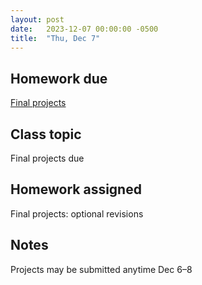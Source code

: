 ```yaml
---
layout: post
date:   2023-12-07 00:00:00 -0500
title:  "Thu, Dec 7"
---
```


## Homework due

[Final projects](https://gmuedu-my.sharepoint.com/:f:/g/personal/mlavengo_gmu_edu/EnXH-XQ_-uVKtw5tJz6xe1gB_LD7aB9uzB5G344iTHaZNg?e=qwVNA9)

## Class topic

Final projects due

## Homework assigned

Final projects: optional revisions

## Notes

Projects may be submitted anytime Dec 6–8